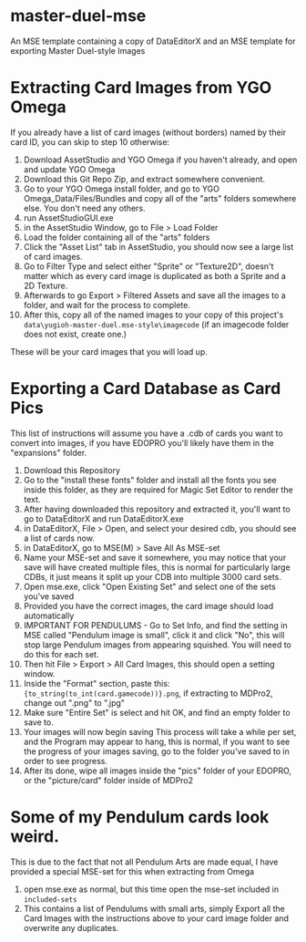 # master-duel-mse
An MSE template containing a copy of DataEditorX and an MSE template for exporting Master Duel-style Images

# Extracting Card Images from YGO Omega

If you already have a list of card images (without borders) named by their card ID, you can skip to step 10 otherwise:

1. Download AssetStudio and YGO Omega if you haven't already, and open and update YGO Omega
2. Download this Git Repo Zip, and extract somewhere convenient.
3. Go to your YGO Omega install folder, and go to YGO Omega_Data/Files/Bundles and copy all of the "arts" folders somewhere else. You don't need any others.
4. run AssetStudioGUI.exe
5. in the AssetStudio Window, go to File > Load Folder
6. Load the folder containing all of the "arts" folders
7. Click the "Asset List" tab in AssetStudio, you should now see a large list of card images.
8. Go to Filter Type and select either "Sprite" or "Texture2D", doesn't matter which as every card image is duplicated as both a Sprite and a 2D Texture.
9. Afterwards to go Export > Filtered Assets and save all the images to a folder, and wait for the process to complete.
10. After this, copy all of the named images to your copy of this project's `data\yugioh-master-duel.mse-style\imagecode` (if an imagecode folder does not exist, create one.)

These will be your card images that you will load up.

# Exporting a Card Database as Card Pics

This list of instructions will assume you have a .cdb of cards you want to convert into images, if you have EDOPRO you'll likely have them in the "expansions" folder.

1. Download this Repository
2. Go to the "install these fonts" folder and install all the fonts you see inside this folder, as they are required for Magic Set Editor to render the text.
3. After having downloaded this repository and extracted it, you'll want to go to DataEditorX and run DataEditorX.exe
4. in DataEditorX, File > Open, and select your desired cdb, you should see a list of cards now.
5. in DataEditorX, go to MSE(M) > Save All As MSE-set
6. Name your MSE-set and save it somewhere, you may notice that your save will have created multiple files, this is normal for particularly large CDBs, it just means it split up your CDB into multiple 3000 card sets.
7. Open mse.exe, click "Open Existing Set" and select one of the sets you've saved
8. Provided you have the correct images, the card image should load automatically
9. IMPORTANT FOR PENDULUMS - Go to Set Info, and find the setting in MSE called "Pendulum image is small", click it and click "No", this will stop large Pendulum images from appearing squished. You will need to do this for each set.
10. Then hit File > Export > All Card Images, this should open a setting window.
11. Inside the "Format" section, paste this: `{to_string(to_int(card.gamecode))}.png`, if extracting to MDPro2, change out ".png" to ".jpg"
12. Make sure "Entire Set" is select and hit OK, and find an empty folder to save to.
13. Your images will now begin saving This process will take a while per set, and the Program may appear to hang, this is normal, if you want to see the progress of your images saving, go to the folder you've saved to in order to see progress.
14. After its done, wipe all images inside the "pics" folder of your EDOPRO, or the "picture/card" folder inside of MDPro2

# Some of my Pendulum cards look weird.

This is due to the fact that not all Pendulum Arts are made equal, I have provided a special MSE-set for this when extracting from Omega

1. open mse.exe as normal, but this time open the mse-set included in `included-sets`
2. This contains a list of Pendulums with small arts, simply Export all the Card Images with the instructions above to your card image folder and overwrite any duplicates.
